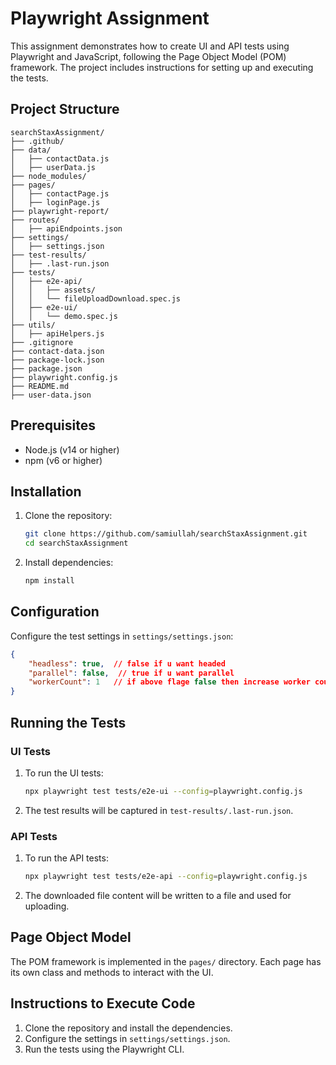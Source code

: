 
# Playwright Assignment

This assignment demonstrates how to create UI and API tests using Playwright and JavaScript, following the Page Object Model (POM) framework. The project includes instructions for setting up and executing the tests.

## Project Structure

```
searchStaxAssignment/
├── .github/
├── data/
│   ├── contactData.js
│   ├── userData.js
├── node_modules/
├── pages/
│   ├── contactPage.js
│   ├── loginPage.js
├── playwright-report/
├── routes/
│   ├── apiEndpoints.json
├── settings/
│   ├── settings.json
├── test-results/
│   ├── .last-run.json
├── tests/
│   ├── e2e-api/
│   │   ├── assets/
│   │   └── fileUploadDownload.spec.js
│   ├── e2e-ui/
│   │   └── demo.spec.js
├── utils/
│   ├── apiHelpers.js
├── .gitignore
├── contact-data.json
├── package-lock.json
├── package.json
├── playwright.config.js
├── README.md
├── user-data.json
```

## Prerequisites

- Node.js (v14 or higher)
- npm (v6 or higher)

## Installation

1. Clone the repository:
   ```bash
   git clone https://github.com/samiullah/searchStaxAssignment.git
   cd searchStaxAssignment
   ```

2. Install dependencies:
   ```bash
   npm install
   ```

## Configuration

Configure the test settings in `settings/settings.json`:

```json
{
    "headless": true,  // false if u want headed
    "parallel": false,  // true if u want parallel
    "workerCount": 1   // if above flage false then increase worker count
}
```

## Running the Tests

### UI Tests

1. To run the UI tests:
   ```bash
   npx playwright test tests/e2e-ui --config=playwright.config.js
   ```

2. The test results will be captured in `test-results/.last-run.json`.

### API Tests

1. To run the API tests:
   ```bash
   npx playwright test tests/e2e-api --config=playwright.config.js
   ```

2. The downloaded file content will be written to a file and used for uploading.

## Page Object Model

The POM framework is implemented in the `pages/` directory. Each page has its own class and methods to interact with the UI.

## Instructions to Execute Code

1. Clone the repository and install the dependencies.
2. Configure the settings in `settings/settings.json`.
3. Run the tests using the Playwright CLI.

